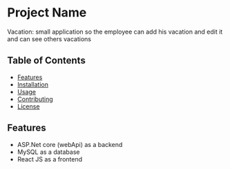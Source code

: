 # Project Name

Vacation:  small application so the employee can add his vacation and edit it and can see others vacations

## Table of Contents

- [Features](#features)
- [Installation](#installation)
- [Usage](#usage)
- [Contributing](#contributing)
- [License](#license)

## Features

- ASP.Net core (webApi) as a backend
- MySQL  as a database
- React JS  as a frontend

